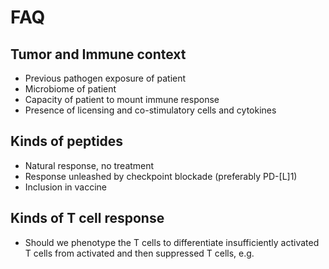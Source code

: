 # FAQ

## Tumor and Immune context
* Previous pathogen exposure of patient
* Microbiome of patient
* Capacity of patient to mount immune response
* Presence of licensing and co-stimulatory cells and cytokines

## Kinds of peptides
* Natural response, no treatment
* Response unleashed by checkpoint blockade (preferably PD-[L]1)
* Inclusion in vaccine

## Kinds of T cell response
* Should we phenotype the T cells to differentiate insufficiently activated T cells from activated and then suppressed T cells, e.g.